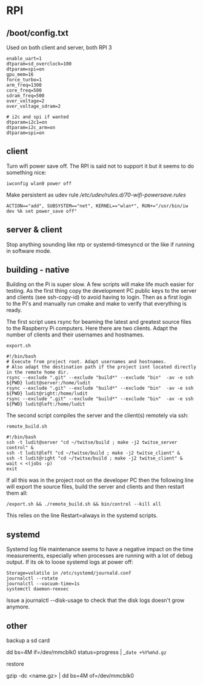 #  RPI

##  /boot/config.txt

Used on both client and server, both RPI 3

    enable_uart=1
    dtparam=sd_overclock=100
    dtparam=spi=on
    gpu_mem=16
    force_turbo=1
    arm_freq=1300
    core_freq=500
    sdram_freq=500
    over_voltage=2
    over_voltage_sdram=2
    
    # i2c and spi if wanted
    dtparam=i2c1=on
    dtparam=i2c_arm=on
    dtparam=spi=on


## client

Turn wifi power save off. The RPI is said not to support it but it seems to do something nice:

	iwconfig wlan0 power off

Make persistent as udev rule _/etc/udev/rules.d/70-wifi-powersave.rules_

    ACTION=="add", SUBSYSTEM=="net", KERNEL=="wlan*", RUN+="/usr/bin/iw dev %k set power_save off"

## server & client

Stop anything sounding like ntp or systemd-timesyncd or the like if running in software mode.

## building - native

Building on the Pi is super slow. A few scripts will make life much easier for testing. As the first thing copy the development PC public keys to the server and clients (see ssh-copy-id) to avoid having to login. Then as a first login to the Pi's and manually run cmake and make to verify that everything is ready.

The first script uses rsync for beaming the latest and greatest source files to the Raspberry Pi computers. Here there are two clients. Adapt the number of clients and their usernames and hostnames.

    export.sh

    #!/bin/bash
    # Execute from project root. Adapt usernames and hostnames. 
    # Also adapt the destination path if the project isnt located directly in the remote home dir.
    rsync --exclude ".git" --exclude "build*" --exclude "bin"  -av -e ssh ${PWD} ludit@server:/home/ludit
    rsync --exclude ".git" --exclude "build*" --exclude "bin"  -av -e ssh ${PWD} ludit@right:/home/ludit
    rsync --exclude ".git" --exclude "build*" --exclude "bin"  -av -e ssh ${PWD} ludit@left:/home/ludit

The second script compiles the server and the client(s) remotely via ssh:

    remote_build.sh

    #!/bin/bash
    ssh -t ludit@server "cd ~/twitse/build ; make -j2 twitse_server control" &
    ssh -t ludit@left "cd ~/twitse/build ; make -j2 twitse_client" &
    ssh -t ludit@right "cd ~/twitse/build ; make -j2 twitse_client" &
    wait < <(jobs -p)
    exit

If all this was in the project root on the developer PC then the following line will export the source files, build the server and clients and then restart them all:

    /export.sh && ./remote_build.sh && bin/control --kill all
    
This relies on the line Restart=always in the systemd scripts. 

## systemd

Systemd log file maintenance seems to have a negative impact on the time measurements, especially when processes are running with a lot of debug output. If its ok to loose systemd logs at power off:

    Storage=volatile in /etc/systemd/journald.conf
    journalctl --rotate
    journalctl --vacuum-time=1s
    systemctl daemon-reexec

Issue a journalctl --disk-usage to check that the disk logs doesn't grow anymore.

## other

backup a sd card

dd bs=4M if=/dev/mmcblk0 status=progress | <name>_`date +%Y%m%d.gz`

restore

gzip -dc <name.gz> | dd bs=4M of=/dev/mmcblk0
